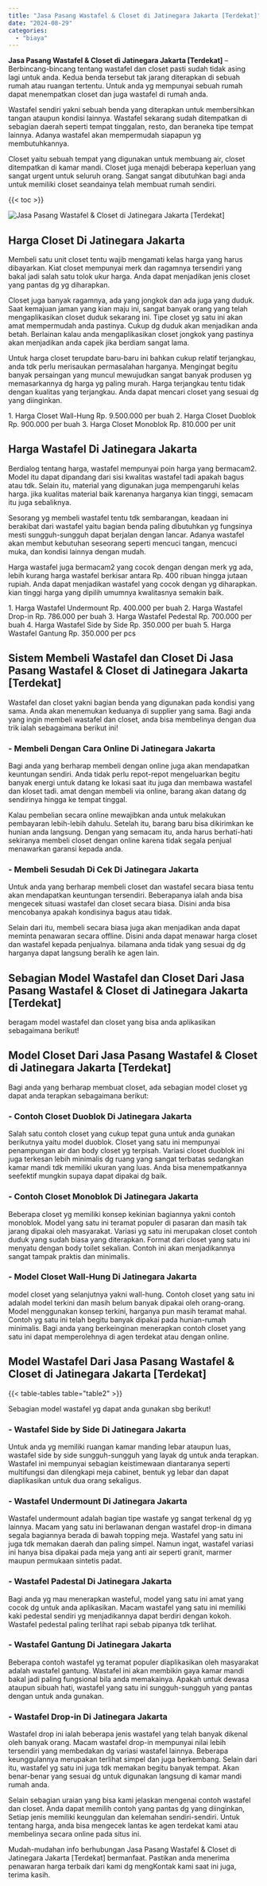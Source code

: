 ```yaml
---
title: "Jasa Pasang Wastafel & Closet di Jatinegara Jakarta [Terdekat]"
date: "2024-08-29"
categories: 
  - "biaya"
---
```


**Jasa Pasang Wastafel & Closet di Jatinegara Jakarta \[Terdekat\]** – Berbincang-bincang tentang wastafel dan closet pasti sudah tidak asing lagi untuk anda. Kedua benda tersebut tak jarang diterapkan di sebuah rumah atau ruangan tertentu. Untuk anda yg mempunyai sebuah rumah dapat menempatkan closet dan juga wastafel di rumah anda.

Wastafel sendiri yakni sebuah benda yang diterapkan untuk membersihkan tangan ataupun kondisi lainnya. Wastafel sekarang sudah ditempatkan di sebagian daerah seperti tempat tinggalan, resto, dan beraneka tipe tempat lainnya. Adanya wastafel akan mempermudah siapapun yg membutuhkannya.

Closet yaitu sebuah tempat yang digunakan untuk membuang air, closet ditempatkan di kamar mandi. Closet juga menajdi beberapa keperluan yang sangat urgent untuk seluruh orang. Sangat sangat dibutuhkan bagi anda untuk memiliki closet seandainya telah membuat rumah sendiri.

{{< toc >}}

![Jasa Pasang Wastafel & Closet di Jatinegara Jakarta [Terdekat]](/images/wastafel-closet-murah53.png)

## Harga Closet Di Jatinegara Jakarta

Membeli satu unit closet tentu wajib mengamati kelas harga yang harus dibayarkan. Kiat closet mempunyai merk dan ragamnya tersendiri yang bakal jadi salah satu tolok ukur harga. Anda dapat menjadikan jenis closet yang pantas dg yg diharapkan.

Closet juga banyak ragamnya, ada yang jongkok dan ada juga yang duduk. Saat kemajuan jaman yang kian maju ini, sangat banyak orang yang telah mengaplikasikan closet duduk sekarang ini. Tipe closet yg satu ini akan amat mempermudah anda pastinya. Cukup dg duduk akan menjadikan anda betah. Berlainan kalau anda mengaplikasikan closet jongkok yang pastinya akan menjadikan anda capek jika berdiam sangat lama.

Untuk harga closet terupdate baru-baru ini bahkan cukup relatif terjangkau, anda tdk perlu merisaukan permasalahan harganya. Mengingat begitu banyak persaingan yang muncul mewujudkan sangat banyak produsen yg memasarkannya dg harga yg paling murah. Harga terjangkau tentu tidak dengan kualitas yang terjangkau. Anda dapat mencari closet yang sesuai dg yang diinginkan.

1\. Harga Closet Wall-Hung Rp. 9.500.000 per buah 2. Harga Closet Duoblok Rp. 900.000 per buah 3. Harga Closet Monoblok Rp. 810.000 per unit

## Harga Wastafel Di Jatinegara Jakarta

Berdialog tentang harga, wastafel mempunyai poin harga yang bermacam2. Model itu dapat dipandang dari sisi kwalitas wastafel tadi apakah bagus atau tdk. Selain itu, material yang digunakan juga mempengaruhi kelas harga. jika kualitas material baik karenanya harganya kian tinggi, semacam itu juga sebaliknya.

Sesorang yg membeli wastafel tentu tdk sembarangan, keadaan ini berakibat dari wastafel yaitu bagian benda paling dibutuhkan yg fungsinya mesti sungguh-sungguh dapat berjalan dengan lancar. Adanya wastafel akan membut kebutuhan seseorang seperti mencuci tangan, mencuci muka, dan kondisi lainnya dengan mudah.

Harga wastafel juga bermacam2 yang cocok dengan dengan merk yg ada, lebih kurang harga wastafel berkisar antara Rp. 400 ribuan hingga jutaan rupiah. Anda dapat menjadikan wastafel yang cocok dengan yg diharapkan. kian tinggi harga yang dipilih umumnya kwalitasnya semakin baik.

1\. Harga Wastafel Undermount Rp. 400.000 per buah 2. Harga Wastafel Drop-in Rp. 786.000 per buah 3. Harga Wastafel Pedestal Rp. 700.000 per buah 4. Harga Wastafel Side by Side Rp. 350.000 per buah 5. Harga Wastafel Gantung Rp. 350.000 per pcs

## Sistem Membeli Wastafel dan Closet Di Jasa Pasang Wastafel & Closet di Jatinegara Jakarta \[Terdekat\]

Wastafel dan closet yakni bagian benda yang digunakan pada kondisi yang sama. Anda akan menemukan keduanya di supplier yang sama. Bagi anda yang ingin membeli wastafel dan closet, anda bisa membelinya dengan dua trik ialah sebagaimana berikut ini!

### \- Membeli Dengan Cara Online Di Jatinegara Jakarta

Bagi anda yang berharap membeli dengan online juga akan mendapatkan keuntungan sendiri. Anda tidak perlu repot-repot mengeluarkan begitu banyak energi untuk datang ke lokasi saat itu juga dan membawa wastafel dan kloset tadi. amat dengan membeli via online, barang akan datang dg sendirinya hingga ke tempat tinggal.

Kalau pembelian secara online mewajibkan anda untuk melakukan pembayaran lebih-lebih dahulu. Setelah itu, barang baru bisa dikirimkan ke hunian anda langsung. Dengan yang semacam itu, anda harus berhati-hati sekiranya membeli closet dengan online karena tidak segala penjual menawarkan garansi kepada anda.

### \- Membeli Sesudah Di Cek Di Jatinegara Jakarta

Untuk anda yang berharap membeli closet dan wastafel secara biasa tentu akan mendapatkan keuntungan tersendiri. Beberapanya ialah anda bisa mengecek situasi wastafel dan closet secara biasa. Disini anda bisa mencobanya apakah kondisinya bagus atau tidak.

Selain dari itu, membeli secara biasa juga akan menjadikan anda dapat meminta penawaran secara offline. Disini anda dapat menawar harga closet dan wastafel kepada penjualnya. bilamana anda tidak yang sesuai dg dg harganya dapat langsung beralih ke agen lain.

## Sebagian Model Wastafel dan Closet Dari Jasa Pasang Wastafel & Closet di Jatinegara Jakarta \[Terdekat\]

beragam model wastafel dan closet yang bisa anda aplikasikan sebagaimana berikut!

## Model Closet Dari Jasa Pasang Wastafel & Closet di Jatinegara Jakarta \[Terdekat\]

Bagi anda yang berharap membuat closet, ada sebagian model closet yg dapat anda terapkan sebagaimana berikut:

### \- Contoh Closet Duoblok Di Jatinegara Jakarta

Salah satu contoh closet yang cukup tepat guna untuk anda gunakan berikutnya yaitu model duoblok. Closet yang satu ini mempunyai penampungan air dan body closet yg terpisah. Variasi closet duoblok ini juga terkesan lebih minimalis dg ruang yang sangat terbatas sedangkan kamar mandi tdk memiliki ukuran yang luas. Anda bisa menempatkannya seefektif mungkin supaya dapat dipakai dg baik.

### \- Contoh Closet Monoblok Di Jatinegara Jakarta

Beberapa closet yg memiliki konsep kekinian bagiannya yakni contoh monoblok. Model yang satu ini teramat populer di pasaran dan masih tak jarang dipakai oleh masyarakat. Variasi yg satu ini merupakan closet contoh duduk yang sudah biasa yang diterapkan. Format dari closet yang satu ini menyatu dengan body toilet sekalian. Contoh ini akan menjadikannya sangat tampak praktis dan minimalis.

### \- Model Closet Wall-Hung Di Jatinegara Jakarta

model closet yang selanjutnya yakni wall-hung. Contoh closet yang satu ini adalah model terkini dan masih belum banyak dipakai oleh orang-orang. Model menggunakan konsep terkini, harganya pun masih teramat mahal. Contoh yg satu ini telah begitu banyak dipakai pada hunian-rumah minimalis. Bagi anda yang berkeinginan menerapkan contoh closet yang satu ini dapat memperolehnya di agen terdekat atau dengan online.

## Model Wastafel Dari Jasa Pasang Wastafel & Closet di Jatinegara Jakarta \[Terdekat\]

{{< table-tables table="table2" >}}

Sebagian model wastafel yg dapat anda gunakan sbg berikut!

### \- Wastafel Side by Side Di Jatinegara Jakarta

Untuk anda yg memiliki ruangan kamar manding lebar ataupun luas, wastafel side by side sungguh-sungguh yang layak dg untuk anda terapkan. Wastafel ini mempunyai sebagian keistimewaan diantaranya seperti multifungsi dan dilengkapi meja cabinet, bentuk yg lebar dan dapat diaplikasikan untuk dua orang sekaligus.

### \- Wastafel Undermount Di Jatinegara Jakarta

Wastafel undermount adalah bagian tipe wastafe yg sangat terkenal dg yg lainnya. Macam yang satu ini berlawanan dengan wastafel drop-in dimana segala bagiannya berada di bawah topping meja. Wastafel yang satu ini juga tdk memakan daerah dan paling simpel. Namun ingat, wastafel variasi ini hanya bisa dipakai pada meja yang anti air seperti granit, marmer maupun permukaan sintetis padat.

### \- Wastafel Padestal Di Jatinegara Jakarta

Bagi anda yg mau menerapkan wasteful, model yang satu ini amat yang cocok dg untuk anda aplikasikan. Macam wastafel yang satu ini memiliki kaki pedestal sendiri yg menjadikannya dapat berdiri dengan kokoh. Wastafel pedestal paling terlihat rapi sebab pipanya tdk terlihat.

### \- Wastafel Gantung Di Jatinegara Jakarta

Beberapa contoh wastafel yg teramat populer diaplikasikan oleh masyarakat adalah wastafel gantung. Wastafel ini akan membikin gaya kamar mandi bakal jadi paling fungsional bila anda memakainya. Apakah untuk dewasa ataupun sibuah hati, wastafel yang satu ini sungguh-sungguh yang pantas dengan untuk anda gunakan.

### \- Wastafel Drop-in Di Jatinegara Jakarta

Wastafel drop ini ialah beberapa jenis wastafel yang telah banyak dikenal oleh banyak orang. Macam wastafel drop-in mempunyai nilai lebih tersendiri yang membedakan dg variasi wastafel lainnya. Beberapa keunggulannya merupakan terlihat simpel dan juga berkembang. Selain dari itu, wastafel yg satu ini juga tdk memakan begitu banyak tempat. Akan benar-benar yang sesuai dg untuk digunakan langsung di kamar mandi rumah anda.

Selain sebagian uraian yang bisa kami jelaskan mengenai contoh wastafel dan closet. Anda dapat memilih contoh yang pantas dg yang diinginkan, Setiap jenis memiliki keunggulan dan kelemahan sendiri-sendiri. Untuk tentang harga, anda bisa mengecek lantas ke agen terdekat kami atau membelinya secara online pada situs ini.

Mudah-mudahan info berhubungan Jasa Pasang Wastafel & Closet di Jatinegara Jakarta \[Terdekat\] bermanfaat. Pastikan anda menerima penawaran harga terbaik dari kami dg mengKontak kami saat ini juga, terima kasih.

